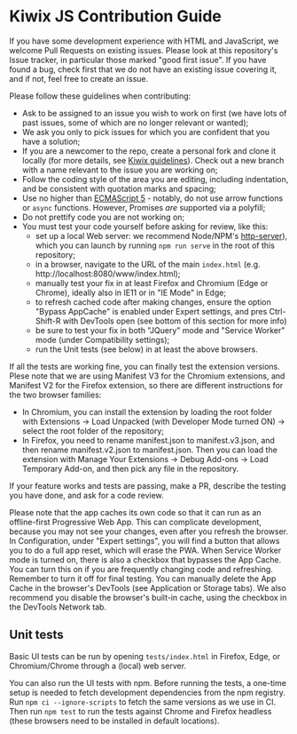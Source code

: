 # Kiwix JS Contribution Guide

If you have some development experience with HTML and JavaScript, we welcome Pull Requests on existing issues. Please look at this repository's Issue
tracker, in particular those marked "good first issue". If you have found a bug, check first that we do not have an existing issue covering it, and if not, feel free to create an issue.

Please follow these guidelines when contributing:

- Ask to be assigned to an issue you wish to work on first (we have lots of past issues, some of which are no longer relevant or wanted);
- We ask you only to pick issues for which you are confident that you have a solution;
- If you are a newcomer to the repo, create a personal fork and clone it locally (for more details, see [Kiwix guidelines](https://github.com/kiwix/overview/blob/main/CONTRIBUTING.md)). Check out a new branch with a name relevant to the issue you are working on;
- Follow the coding style of the area you are editing, including indentation, and be consistent with quotation marks and spacing;
- Use no higher than [ECMAScript 5](https://caniuse.com/es5) - notably, do not use arrow functions or `async` functions. However, Promises *are*
  supported via a polyfill;
- Do not prettify code you are not working on;
- You must test your code yourself before asking for review, like this:
  - set up a local Web server: we recommend Node/NPM's [http-server](https://www.npmjs.com/package/http-server)), which you can launch by running `npm run serve` in the root of this repository;
  - in a browser, navigate to the URL of the main `index.html` (e.g. http://localhost:8080/www/index.html);
  - manually test your fix in at least Firefox and Chromium (Edge or Chrome), ideally also in IE11 or in "IE Mode" in Edge;
  - to refresh cached code after making changes, ensure the option "Bypass AppCache" is enabled under Expert settings, and pres Ctrl-Shift-R with DevTools open (see bottom of this section for more info)
  - be sure to test your fix in both "JQuery" mode and "Service Worker" mode (under Compatibility settings);
  - run the Unit tests (see below) in at least the above browsers.

If all the tests are working fine, you can finally test the extension versions. Plese note that we are using Manifest V3 for the Chromium extensions, and Manifest V2
for the Firefox extension, so there are different instructions for the two browser families:

  - In Chromium, you can install the extension by loading the root folder with Extensions -> Load Unpacked (with Developer Mode turned ON) -> select the root folder of the repository;
  - In Firefox, you need to rename manifest.json to manifest.v3.json, and then rename manifest.v2.json to manifest.json. Then you can load the extension with Manage Your Extensions -> Debug Add-ons -> Load Temporary Add-on, and then pick any file in the repository.

If your feature works and tests are passing, make a PR, describe the testing you have done, and ask for a code review.

Please note that the app caches its own code so that it can run as an offline-first Progressive Web App. This can complicate development, because you
may not see your changes, even after you refresh the browser. In Configuration, under "Expert settings", you will find a button that allows you to do
a full app reset, which will erase the PWA. When Service Worker mode is turned on, there is also a checkbox that bypasses the App Cache. You can turn
this on if you are frequently changing code and refreshing. Remember to turn it off for final testing. You can manually delete the App Cache in
the browser's DevTools (see Application or Storage tabs). We also recommend you disable the browser's built-in cache, using the checkbox in the DevTools Network tab.

## Unit tests

Basic UI tests can be run by opening `tests/index.html` in Firefox, Edge, or Chromium/Chrome through a (local) web server.

You can also run the UI tests with npm. Before running the tests, a one-time setup is needed to fetch development dependencies from the npm registry.
Run `npm ci --ignore-scripts` to fetch the same versions as we use in CI. Then run `npm test` to run the tests against Chrome and Firefox headless
(these browsers need to be installed in default locations).
